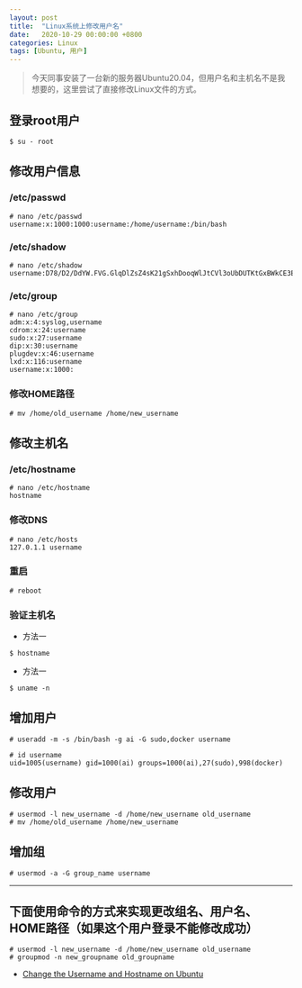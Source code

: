 ```yaml
---
layout: post
title:  "Linux系统上修改用户名"
date:   2020-10-29 00:00:00 +0800
categories: Linux
tags: [Ubuntu, 用户]
---
```


> 今天同事安装了一台新的服务器Ubuntu20.04，但用户名和主机名不是我想要的，这里尝试了直接修改Linux文件的方式。

## 登录root用户
```shell
$ su - root
```

## 修改用户信息
### /etc/passwd
```shell
# nano /etc/passwd
username:x:1000:1000:username:/home/username:/bin/bash
```

### /etc/shadow
```shell
# nano /etc/shadow
username:D78/D2/DdYW.FVG.GlqDlZsZ4sK21gSxhDooqWlJtCVl3oUbDUTKtGxBWkCE3E/Oha40kjDrk0pBbsvT4TwtzuH61vYmnJ/GY.bAHWbVv1:18545:0:99999:7:::
```

### /etc/group
```shell
# nano /etc/group
adm:x:4:syslog,username
cdrom:x:24:username
sudo:x:27:username
dip:x:30:username
plugdev:x:46:username
lxd:x:116:username
username:x:1000:
```

### 修改HOME路径
```shell
# mv /home/old_username /home/new_username
```

## 修改主机名
### /etc/hostname
```shell
# nano /etc/hostname
hostname
```

### 修改DNS
```shell
# nano /etc/hosts
127.0.1.1 username
```

### 重启
```shell
# reboot
```

### 验证主机名
* 方法一
```shell
$ hostname
```

* 方法一
```shell
$ uname -n
```

## 增加用户
```shell
# useradd -m -s /bin/bash -g ai -G sudo,docker username

# id username
uid=1005(username) gid=1000(ai) groups=1000(ai),27(sudo),998(docker)
```

## 修改用户
```shell
# usermod -l new_username -d /home/new_username old_username
# mv /home/old_username /home/new_username
```

## 增加组
```shell
# usermod -a -G group_name username
```
------

## 下面使用命令的方式来实现更改组名、用户名、HOME路径（如果这个用户登录不能修改成功）
```shell
# usermod -l new_username -d /home/new_username old_username
# groupmod -n new_groupname old_groupname
```
* [Change the Username and Hostname on Ubuntu](https://www.hepeng.me/changing-username-and-hostname-on-ubuntu/)
